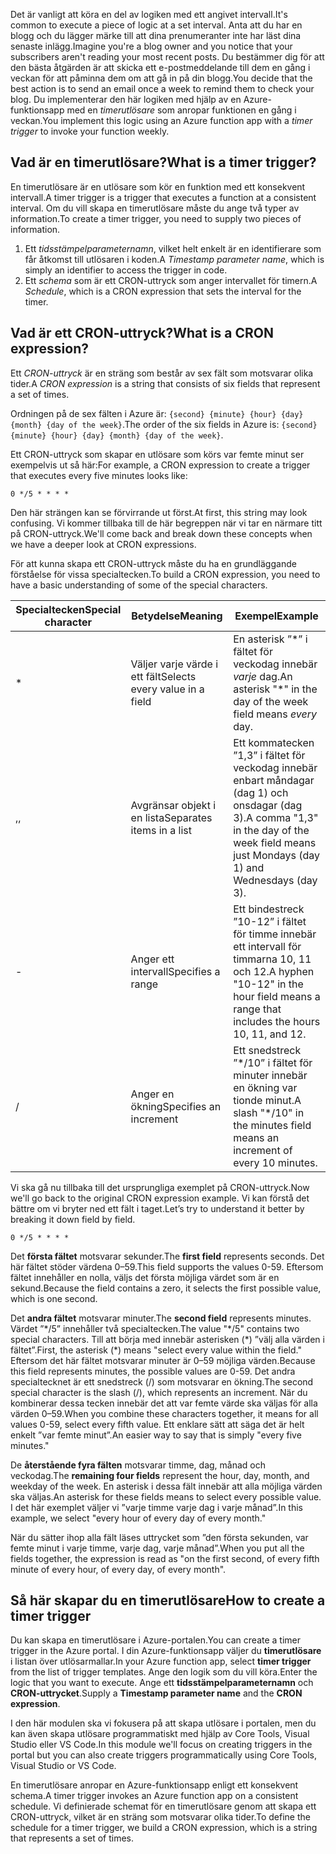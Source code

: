 <span data-ttu-id="4913b-101">Det är vanligt att köra en del av logiken med ett angivet intervall.</span><span class="sxs-lookup"><span data-stu-id="4913b-101">It's common to execute a piece of logic at a set interval.</span></span> <span data-ttu-id="4913b-102">Anta att du har en blogg och du lägger märke till att dina prenumeranter inte har läst dina senaste inlägg.</span><span class="sxs-lookup"><span data-stu-id="4913b-102">Imagine you're a blog owner and you notice that your subscribers aren't reading your most recent posts.</span></span> <span data-ttu-id="4913b-103">Du bestämmer dig för att den bästa åtgärden är att skicka ett e-postmeddelande till dem en gång i veckan för att påminna dem om att gå in på din blogg.</span><span class="sxs-lookup"><span data-stu-id="4913b-103">You decide that the best action is to send an email once a week to remind them to check your blog.</span></span> <span data-ttu-id="4913b-104">Du implementerar den här logiken med hjälp av en Azure-funktionsapp med en _timerutlösare_ som anropar funktionen en gång i veckan.</span><span class="sxs-lookup"><span data-stu-id="4913b-104">You implement this logic using an Azure function app with a _timer trigger_ to invoke your function weekly.</span></span>

## <a name="what-is-a-timer-trigger"></a><span data-ttu-id="4913b-105">Vad är en timerutlösare?</span><span class="sxs-lookup"><span data-stu-id="4913b-105">What is a timer trigger?</span></span>

<span data-ttu-id="4913b-106">En timerutlösare är en utlösare som kör en funktion med ett konsekvent intervall.</span><span class="sxs-lookup"><span data-stu-id="4913b-106">A timer trigger is a trigger that executes a function at a consistent interval.</span></span> <span data-ttu-id="4913b-107">Om du vill skapa en timerutlösare måste du ange två typer av information.</span><span class="sxs-lookup"><span data-stu-id="4913b-107">To create a timer trigger, you need to supply two pieces of information.</span></span>

1. <span data-ttu-id="4913b-108">Ett *tidsstämpelparameternamn*, vilket helt enkelt är en identifierare som får åtkomst till utlösaren i koden.</span><span class="sxs-lookup"><span data-stu-id="4913b-108">A *Timestamp parameter name*, which is simply an identifier to access the trigger in code.</span></span>
2. <span data-ttu-id="4913b-109">Ett *schema* som är ett CRON-uttryck som anger intervallet för timern.</span><span class="sxs-lookup"><span data-stu-id="4913b-109">A *Schedule*, which is a CRON expression that sets the interval for the timer.</span></span>

## <a name="what-is-a-cron-expression"></a><span data-ttu-id="4913b-110">Vad är ett CRON-uttryck?</span><span class="sxs-lookup"><span data-stu-id="4913b-110">What is a CRON expression?</span></span>

<span data-ttu-id="4913b-111">Ett *CRON-uttryck* är en sträng som består av sex fält som motsvarar olika tider.</span><span class="sxs-lookup"><span data-stu-id="4913b-111">A *CRON expression* is a string that consists of six fields that represent a set of times.</span></span>

<span data-ttu-id="4913b-112">Ordningen på de sex fälten i Azure är: `{second} {minute} {hour} {day} {month} {day of the week}`.</span><span class="sxs-lookup"><span data-stu-id="4913b-112">The order of the six fields in Azure is: `{second} {minute} {hour} {day} {month} {day of the week}`.</span></span>

<span data-ttu-id="4913b-113">Ett CRON-uttryck som skapar en utlösare som körs var femte minut ser exempelvis ut så här:</span><span class="sxs-lookup"><span data-stu-id="4913b-113">For example, a CRON expression to create a trigger that executes every five minutes looks like:</span></span>

```log
0 */5 * * * *
```

<span data-ttu-id="4913b-114">Den här strängen kan se förvirrande ut först.</span><span class="sxs-lookup"><span data-stu-id="4913b-114">At first, this string may look confusing.</span></span> <span data-ttu-id="4913b-115">Vi kommer tillbaka till de här begreppen när vi tar en närmare titt på CRON-uttryck.</span><span class="sxs-lookup"><span data-stu-id="4913b-115">We'll come back and break down these concepts when we have a deeper look at CRON expressions.</span></span>

<span data-ttu-id="4913b-116">För att kunna skapa ett CRON-uttryck måste du ha en grundläggande förståelse för vissa specialtecken.</span><span class="sxs-lookup"><span data-stu-id="4913b-116">To build a CRON expression, you need to have a basic understanding of some of the special characters.</span></span>

| <span data-ttu-id="4913b-117">Specialtecken</span><span class="sxs-lookup"><span data-stu-id="4913b-117">Special character</span></span> | <span data-ttu-id="4913b-118">Betydelse</span><span class="sxs-lookup"><span data-stu-id="4913b-118">Meaning</span></span> | <span data-ttu-id="4913b-119">Exempel</span><span class="sxs-lookup"><span data-stu-id="4913b-119">Example</span></span> |
| ------------- | ------------- | ------------- |
| *      | <span data-ttu-id="4913b-120">Väljer varje värde i ett fält</span><span class="sxs-lookup"><span data-stu-id="4913b-120">Selects every value in a field</span></span> | <span data-ttu-id="4913b-121">En asterisk ”\*” i fältet för veckodag innebär *varje* dag.</span><span class="sxs-lookup"><span data-stu-id="4913b-121">An asterisk "\*" in the day of the week field means *every* day.</span></span> |
| <span data-ttu-id="4913b-122">,</span><span class="sxs-lookup"><span data-stu-id="4913b-122">,</span></span>      | <span data-ttu-id="4913b-123">Avgränsar objekt i en lista</span><span class="sxs-lookup"><span data-stu-id="4913b-123">Separates items in a list</span></span> | <span data-ttu-id="4913b-124">Ett kommatecken ”1,3” i fältet för veckodag innebär enbart måndagar (dag 1) och onsdagar (dag 3).</span><span class="sxs-lookup"><span data-stu-id="4913b-124">A comma "1,3" in the day of the week field means just Mondays (day 1) and Wednesdays (day 3).</span></span> |
| -      | <span data-ttu-id="4913b-125">Anger ett intervall</span><span class="sxs-lookup"><span data-stu-id="4913b-125">Specifies a range</span></span> | <span data-ttu-id="4913b-126">Ett bindestreck ”10-12” i fältet för timme innebär ett intervall för timmarna 10, 11 och 12.</span><span class="sxs-lookup"><span data-stu-id="4913b-126">A hyphen "10-12" in the hour field means a range that includes the hours 10, 11, and 12.</span></span> |
| /      | <span data-ttu-id="4913b-127">Anger en ökning</span><span class="sxs-lookup"><span data-stu-id="4913b-127">Specifies an increment</span></span> | <span data-ttu-id="4913b-128">Ett snedstreck ”\*/10” i fältet för minuter innebär en ökning var tionde minut.</span><span class="sxs-lookup"><span data-stu-id="4913b-128">A slash "\*/10" in the minutes field means an increment of every 10 minutes.</span></span> |

<span data-ttu-id="4913b-129">Vi ska gå nu tillbaka till det ursprungliga exemplet på CRON-uttryck.</span><span class="sxs-lookup"><span data-stu-id="4913b-129">Now we'll go back to the original CRON expression example.</span></span> <span data-ttu-id="4913b-130">Vi kan förstå det bättre om vi bryter ned ett fält i taget.</span><span class="sxs-lookup"><span data-stu-id="4913b-130">Let’s try to understand it better by breaking it down field by field.</span></span>

```log
0 */5 * * * *
```

<span data-ttu-id="4913b-131">Det **första fältet** motsvarar sekunder.</span><span class="sxs-lookup"><span data-stu-id="4913b-131">The **first field** represents seconds.</span></span> <span data-ttu-id="4913b-132">Det här fältet stöder värdena 0–59.</span><span class="sxs-lookup"><span data-stu-id="4913b-132">This field supports the values 0-59.</span></span> <span data-ttu-id="4913b-133">Eftersom fältet innehåller en nolla, väljs det första möjliga värdet som är en sekund.</span><span class="sxs-lookup"><span data-stu-id="4913b-133">Because the field contains a zero, it selects the first possible value, which is one second.</span></span>

<span data-ttu-id="4913b-134">Det **andra fältet** motsvarar minuter.</span><span class="sxs-lookup"><span data-stu-id="4913b-134">The **second field** represents minutes.</span></span> <span data-ttu-id="4913b-135">Värdet ”\*/5” innehåller två specialtecken.</span><span class="sxs-lookup"><span data-stu-id="4913b-135">The value "\*/5" contains two special characters.</span></span> <span data-ttu-id="4913b-136">Till att börja med innebär asterisken (\*) ”välj alla värden i fältet”.</span><span class="sxs-lookup"><span data-stu-id="4913b-136">First, the asterisk (\*) means "select every value within the field."</span></span> <span data-ttu-id="4913b-137">Eftersom det här fältet motsvarar minuter är 0–59 möjliga värden.</span><span class="sxs-lookup"><span data-stu-id="4913b-137">Because this field represents minutes, the possible values are 0-59.</span></span> <span data-ttu-id="4913b-138">Det andra specialtecknet är ett snedstreck (/) som motsvarar en ökning.</span><span class="sxs-lookup"><span data-stu-id="4913b-138">The second special character is the slash (/), which represents an increment.</span></span> <span data-ttu-id="4913b-139">När du kombinerar dessa tecken innebär det att var femte värde ska väljas för alla värden 0–59.</span><span class="sxs-lookup"><span data-stu-id="4913b-139">When you combine these characters together, it means for all values 0-59, select every fifth value.</span></span> <span data-ttu-id="4913b-140">Ett enklare sätt att säga det är helt enkelt ”var femte minut”.</span><span class="sxs-lookup"><span data-stu-id="4913b-140">An easier way to say that is simply "every five minutes."</span></span>

<span data-ttu-id="4913b-141">De **återstående fyra fälten** motsvarar timme, dag, månad och veckodag.</span><span class="sxs-lookup"><span data-stu-id="4913b-141">The **remaining four fields** represent the hour, day, month, and weekday of the week.</span></span> <span data-ttu-id="4913b-142">En asterisk i dessa fält innebär att alla möjliga värden ska väljas.</span><span class="sxs-lookup"><span data-stu-id="4913b-142">An asterisk for these fields means to select every possible value.</span></span> <span data-ttu-id="4913b-143">I det här exemplet väljer vi ”varje timme varje dag i varje månad”.</span><span class="sxs-lookup"><span data-stu-id="4913b-143">In this example, we select "every hour of every day of every month."</span></span>

<span data-ttu-id="4913b-144">När du sätter ihop alla fält läses uttrycket som ”den första sekunden, var femte minut i varje timme, varje dag, varje månad”.</span><span class="sxs-lookup"><span data-stu-id="4913b-144">When you put all the fields together, the expression is read as "on the first second, of every fifth minute of every hour, of every day, of every month".</span></span>

## <a name="how-to-create-a-timer-trigger"></a><span data-ttu-id="4913b-145">Så här skapar du en timerutlösare</span><span class="sxs-lookup"><span data-stu-id="4913b-145">How to create a timer trigger</span></span>

<span data-ttu-id="4913b-146">Du kan skapa en timerutlösare i Azure-portalen.</span><span class="sxs-lookup"><span data-stu-id="4913b-146">You can create a timer trigger in the Azure portal.</span></span> <span data-ttu-id="4913b-147">I din Azure-funktionsapp väljer du **timerutlösare** i listan över utlösarmallar.</span><span class="sxs-lookup"><span data-stu-id="4913b-147">In your Azure function app, select **timer trigger** from the list of trigger templates.</span></span> <span data-ttu-id="4913b-148">Ange den logik som du vill köra.</span><span class="sxs-lookup"><span data-stu-id="4913b-148">Enter the logic that you want to execute.</span></span> <span data-ttu-id="4913b-149">Ange ett **tidsstämpelparameternamn** och **CRON-uttrycket**.</span><span class="sxs-lookup"><span data-stu-id="4913b-149">Supply a **Timestamp parameter name** and the **CRON expression**.</span></span>

<span data-ttu-id="4913b-150">I den här modulen ska vi fokusera på att skapa utlösare i portalen, men du kan även skapa utlösare programmatiskt med hjälp av Core Tools, Visual Studio eller VS Code.</span><span class="sxs-lookup"><span data-stu-id="4913b-150">In this module we'll focus on creating triggers in the portal but you can also create triggers programmatically using Core Tools, Visual Studio or VS Code.</span></span>

<span data-ttu-id="4913b-151">En timerutlösare anropar en Azure-funktionsapp enligt ett konsekvent schema.</span><span class="sxs-lookup"><span data-stu-id="4913b-151">A timer trigger invokes an Azure function app on a consistent schedule.</span></span> <span data-ttu-id="4913b-152">Vi definierade schemat för en timerutlösare genom att skapa ett CRON-uttryck, vilket är en sträng som motsvarar olika tider.</span><span class="sxs-lookup"><span data-stu-id="4913b-152">To define the schedule for a timer trigger, we build a CRON expression, which is a string that represents a set of times.</span></span>